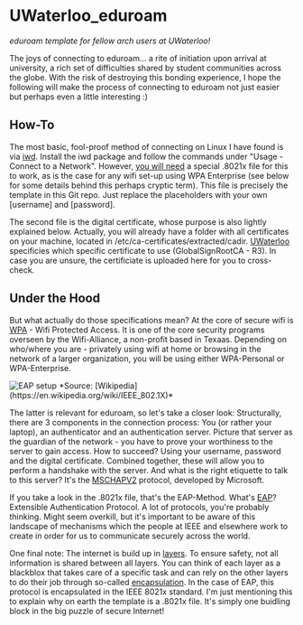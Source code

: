 # UWaterloo_eduroam
_eduroam template for fellow arch users at UWaterloo!_


The joys of connecting to eduroam... a rite of initiation upon arrival at university, a rich set of difficulties shared by student communities across the globe. With the risk of destroying this bonding experience, I hope the following will make the process of connecting to eduroam not just easier but perhaps even a little interesting :)

## How-To
The most basic, fool-proof method of connecting on Linux I have found is via [iwd](https://wiki.archlinux.org/title/Iwd). Install the iwd package and follow the commands under "Usage - Connect to a Network". However, [you will need](https://wiki.archlinux.org/title/Iwd#eduroam) a special .8021x file for this to work, as is the case for any wifi set-up using WPA Enterprise (see below for some details behind this perhaps cryptic term). This file is precisely the template in this Git repo. Just replace the placeholders with your own [username] and [password].

The second file is the digital certificate, whose purpose is also lightly explained below. Actually, you will already have a folder with all certificates on your machine, located in /etc/ca-certificates/extracted/cadir. [UWaterloo](https://uwaterloo.atlassian.net/wiki/spaces/ISTKB/pages/262012990/Connecting+to+Eduroam+-+General+Overview) specificies which specific certificate to use (GlobalSignRootCA - R3). In case you are unsure, the certificiate is uploaded here for you to cross-check.

## Under the Hood
But what actually do those specifications mean? At the core of secure wifi is [WPA](https://en.wikipedia.org/wiki/Wi-Fi_Protected_Access) - Wifi Protected Access. It is one of the core security programs overseen by the Wifi-Alliance, a non-profit based in Texaas. Depending on who/where you are - privately using wifi at home or browsing in the network of a larger organization, you will be using either WPA-Personal or WPA-Enterprise. 

<img title="EAP setup" alt="EAP setup" src="https://upload.wikimedia.org/wikipedia/commons/1/1f/802.1X_wired_protocols.png">
*Source: [Wikipedia](https://en.wikipedia.org/wiki/IEEE_802.1X)* 

The latter is relevant for eduroam, so let's take a closer look: Structurally, there are 3 components in the connection process: You (or rather your laptop), an authenticator and an authentication server. Picture that server as the guardian of the network - you have to prove your worthiness to the server to gain access. How to succeed? Using your username, password and the digital certificate. Combined together, these will allow you to perform a handshake with the server. And what is the right etiquette to talk to this server? It's the [MSCHAPV2](https://docs.microsoft.com/en-us/openspecs/windows_protocols/ms-chap/4740bf05-db7e-4542-998f-5a4478768438) protocol, developed by Microsoft. 

If you take a look in the .8021x file, that's the EAP-Method. What's [EAP](https://en.wikipedia.org/wiki/Extensible_Authentication_Protocol)? Extensible Authentication Protocol. A lot of protocols, you're probably thinking. Might seem overkill, but it's important to be aware of this landscape of mechanisms which the people at IEEE and elsewhere work to create in order for us to communicate securely across the world.

One final note: The internet is build up in [layers](https://en.wikipedia.org/wiki/Internet_layer). To ensure safety, not all information is shared between all layers. You can think of each layer as a blackblox that takes care of a specific task and can rely on the other layers to do their job through so-called [encapsulation](https://en.wikipedia.org/wiki/Encapsulation_(networking)). In the case of EAP, this protocol is encapsulated in the IEEE 8021x standard. I'm just mentioning this to explain why on earth the template is a .8021x file. It's simply one buidling block in the big puzzle of secure Internet!
